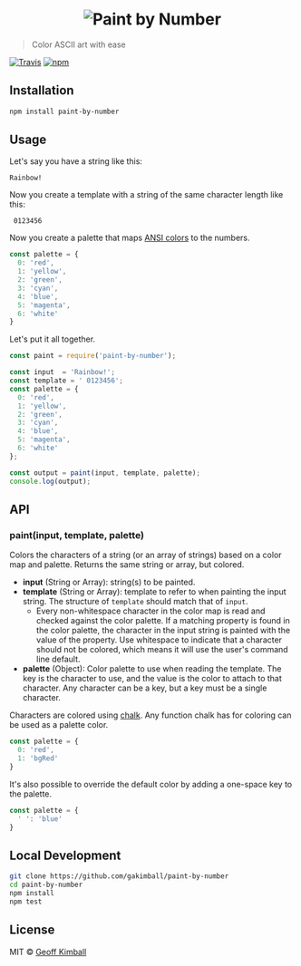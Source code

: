 <h1 align="center">
  <img src="https://raw.githubusercontent.com/gakimball/paint-by-number/master/assets/logo.png" alt="Paint by Number">
</h1>

> Color ASCII art with ease

[![Travis](https://img.shields.io/travis/gakimball/MODULE.svg?maxAge=2592000)](https://travis-ci.org/gakimball/paint-by-number) [![npm](https://img.shields.io/npm/v/paint-by-number.svg?maxAge=2592000)](https://www.npmjs.com/package/paint-by-number)

## Installation

```bash
npm install paint-by-number
```

## Usage

Let's say you have a string like this:

```
Rainbow!
```

Now you create a template with a string of the same character length like this:

```
 0123456
```

Now you create a palette that maps [ANSI colors](http://en.wikipedia.org/wiki/ANSI_escape_code#Colors) to the numbers.

```js
const palette = {
  0: 'red',
  1: 'yellow',
  2: 'green',
  3: 'cyan',
  4: 'blue',
  5: 'magenta',
  6: 'white'
}
```

Let's put it all together.

```js
const paint = require('paint-by-number');

const input  = 'Rainbow!';
const template = ' 0123456';
const palette = {
  0: 'red',
  1: 'yellow',
  2: 'green',
  3: 'cyan',
  4: 'blue',
  5: 'magenta',
  6: 'white'
};

const output = paint(input, template, palette);
console.log(output);
```

## API

### paint(input, template, palette)

Colors the characters of a string (or an array of strings) based on a color map and palette. Returns the same string or array, but colored.

- **input** (String or Array): string(s) to be painted.
- **template** (String or Array): template to refer to when painting the input string. The structure of `template` should match that of `input`.
  - Every non-whitespace character in the color map is read and checked against the color palette. If a matching property is found in the color palette, the character in the input string is painted with the value of the property. Use whitespace to indicate that a character should not be colored, which means it will use the user's command line default.
- **palette** (Object): Color palette to use when reading the template. The key is the character to use, and the value is the color to attach to that character. Any character can be a key, but a key must be a single character.

Characters are colored using [chalk](https://www.npmjs.com/package/chalk). Any function chalk has for coloring can be used as a palette color.

```js
const palette = {
  0: 'red',
  1: 'bgRed'
}
```

It's also possible to override the default color by adding a one-space key to the palette.

```js
const palette = {
  ' ': 'blue'
}
```

## Local Development

```bash
git clone https://github.com/gakimball/paint-by-number
cd paint-by-number
npm install
npm test
```

## License

MIT &copy; [Geoff Kimball](http://geoffkimball.com)
